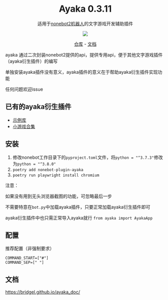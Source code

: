 <div align="center">

# Ayaka 0.3.11

适用于[nonebot2机器人](https://github.com/nonebot/nonebot2)的文字游戏开发辅助插件 

<img src="https://img.shields.io/badge/python-3.8%2B-blue">

[仓库](https://github.com/bridgeL/nonebot-plugin-ayaka) - 
[文档](https://bridgel.github.io/ayaka_doc/)

</div>

ayaka 通过二次封装nonebot2提供的api，提供专用api，便于其他文字游戏插件（ayaka衍生插件）的编写

单独安装ayaka插件没有意义，ayaka插件的意义在于帮助ayaka衍生插件实现功能

任何问题欢迎issue

## 已有的ayaka衍生插件

- [示例库](https://github.com/bridgeL/ayaka_plugins)
- [小游戏合集](https://github.com/bridgeL/nonebot-plugin-ayaka-games)

## 安装

1. 修改nonebot工作目录下的`pyproject.toml`文件，将`python = "^3.7.3"`修改为`python = "^3.8.0"`
2. `poetry add nonebot-plugin-ayaka` 
3. `poetry run playwright install chromium`

注意：

如果没有用到无头浏览器截图的功能，可忽略最后一步

不需要特意在`bot.py`中加载ayaka插件，只要正常加载ayaka衍生插件即可

ayaka衍生插件中也只需正常导入ayaka就行 `from ayaka import AyakaApp`

## 配置

推荐配置（非强制要求）
```
COMMAND_START=["#"]
COMMAND_SEP=[" "]
```

## 文档
https://bridgel.github.io/ayaka_doc/
